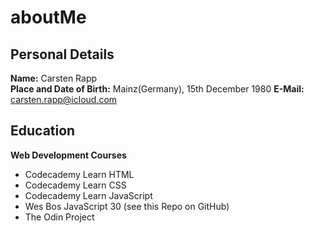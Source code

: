 # aboutMe

## Personal Details  

**Name:** Carsten Rapp  
**Place and Date of Birth:** Mainz(Germany), 15th December 1980
**E-Mail:** carsten.rapp@icloud.com  

## Education  

**Web Development Courses**
* Codecademy Learn HTML
* Codecademy Learn CSS
* Codecademy Learn JavaScript
* Wes Bos JavaScript 30 (see this Repo on GitHub)
* The Odin Project    
